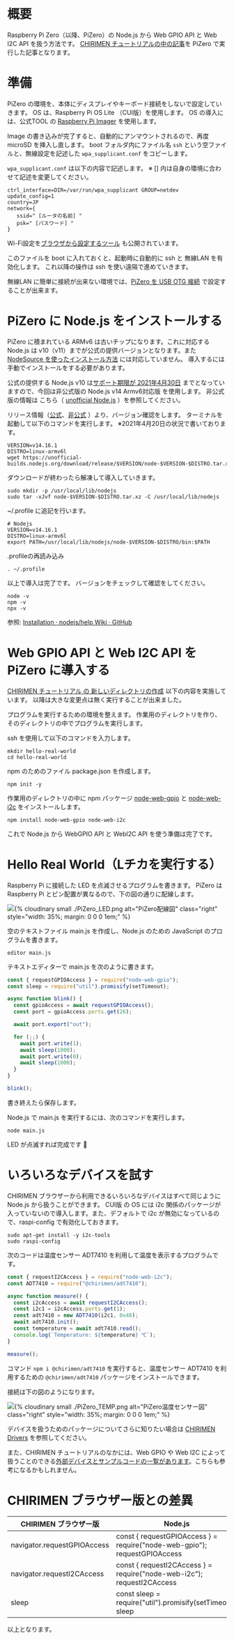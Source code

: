 # 概要

Raspberry Pi Zero（以降、PiZero）の Node.js から Web GPIO API と Web I2C API を扱う方法です。
[CHIRIMEN チュートリアルの中の記事](https://tutorial.chirimen.org/raspi/nodejs)を PiZero で実行した記事となります。



# 準備

PiZero の環境を、本体にディスプレイやキーボード接続をしないで設定していきます。
OS は、Raspberry Pi OS Lite （CUI版）を使用します。
OS の導入には、公式TOOL の [Raspberry Pi Imager](https://www.raspberrypi.org/software/) を使用します。

Image の書き込みが完了すると、自動的にアンマウントされるので、再度 microSD を挿入し直します。
boot フォルダ内にファイル名 `ssh` という空ファイルと、無線設定を記述した `wpa_supplicant.conf` をコピーします。

`wpa_supplicant.conf` は以下の内容で記述します。
※ [] 内は自身の環境に合わせて記述を変更してください。

```
ctrl_interface=DIR=/var/run/wpa_supplicant GROUP=netdev
update_config=1
country=JP
network={
   ssid=" [ルータの名前] "
   psk=" [パスワード] "
}
```

Wi-Fi設定を[ブラウザから設定するツール](https://qiita.com/mascii/items/a43d71572e1919e56398) も公開されています。

このファイルを boot に入れておくと、起動時に自動的に ssh と 無線LAN を有効化します。
これ以降の操作は ssh を使い遠隔で進めていきます。

無線LAN に簡単に接続が出来ない環境では、[PiZero を USB OTG 接続](https://github.com/webdino/pizero-workshop/blob/20190528/docs/Setup.md) で設定することが出来ます。



# PiZero に Node.js をインストールする

PiZero に積まれている ARMv6 は古いチップになります。これに対応する Node.js は v10（v11）までが公式の提供バージョンとなります。また [NodeSource を使ったインストール方法](https://github.com/nodesource/distributions#installation-instructions) には対応していません。
導入するには手動でインストールをする必要があります。

公式の提供する Node.js v10 は[サポート期限が 2021年4月30日](https://nodejs.org/ja/about/releases/) までとなっていますので、今回は非公式版の Node.js v14 Armv6対応版 を使用します。
非公式版の情報は こちら（ [unofficial Node.js](https://unofficial-builds.nodejs.org/download/release/) ）を参照してください。

リリース情報（[公式](https://nodejs.org/ja/download/)、[非公式](https://unofficial-builds.nodejs.org/download/release/) ）より、バージョン確認をします。
ターミナルを起動して以下のコマンドを実行します。
※2021年4月20日の状況で書いております。

```
VERSION=v14.16.1
DISTRO=linux-armv6l
wget https://unofficial-builds.nodejs.org/download/release/$VERSION/node-$VERSION-$DISTRO.tar.xz
```

ダウンロードが終わったら解凍して導入していきます。

```
sudo mkdir -p /usr/local/lib/nodejs
sudo tar -xJvf node-$VERSION-$DISTRO.tar.xz -C /usr/local/lib/nodejs
```

~/.profile に追記を行います。

```
# Nodejs
VERSION=v14.16.1
DISTRO=linux-armv6l
export PATH=/usr/local/lib/nodejs/node-$VERSION-$DISTRO/bin:$PATH
```

.profileの再読み込み

```
. ~/.profile
```

以上で導入は完了です。
バージョンをチェックして確認をしてください。

```
node -v
npm -v
npx -v
```

参照: [Installation · nodejs/help Wiki · GitHub](https://github.com/nodejs/help/wiki/Installation)



# Web GPIO API と Web I2C API を PiZero に導入する

[CHIRIMEN チュートリアル の 新しいディレクトリの作成](https://tutorial.chirimen.org/raspi/nodejs) 以下の内容を実施しています。
以降は大きな変更点は無く実行することが出来ました。

プログラムを実行するための環境を整えます。
作業用のディレクトリを作り、そのディレクトリの中でプログラムを実行します。

ssh を使用して以下のコマンドを入力します。

```
mkdir hello-real-world
cd hello-real-world
```

npm のためのファイル package.json を作成します。

```
npm init -y
```

作業用のディレクトリの中に npm パッケージ [node-web-gpio](https://www.npmjs.com/package/node-web-gpio) と [node-web-i2c](https://www.npmjs.com/package/node-web-i2c) をインストールします。

```
npm install node-web-gpio node-web-i2c
```

これで Node.js から WebGPIO API と WebI2C API を使う準備は完了です。



# Hello Real World（Lチカを実行する）

Raspberry Pi に接続した LED を点滅させるプログラムを書きます。
PiZero は Raspberry Pi とピン配置が異なるので、下の図の通りに配線します。

![{% cloudinary small ./PiZero_LED.png alt="PiZero配線図" class="right" style="width: 35%; margin: 0 0 0 1em;" %}](./PiZero_LED.png)

空のテキストファイル main.js を作成し、Node.js のための JavaScript のプログラムを書きます。

```
editor main.js
```

テキストエディターで main.js を次のように書きます。

```javascript:main.js
const { requestGPIOAccess } = require("node-web-gpio");
const sleep = require("util").promisify(setTimeout);

async function blink() {
  const gpioAccess = await requestGPIOAccess();
  const port = gpioAccess.ports.get(26);

  await port.export("out");

  for (;;) {
    await port.write(1);
    await sleep(1000);
    await port.write(0);
    await sleep(1000);
  }
}

blink();
```
書き終えたら保存します。

Node.js で main.js を実行するには、次のコマンドを実行します。

```
node main.js
```

LED が点滅すれば完成です 🎉



# いろいろなデバイスを試す

CHIRIMEN ブラウザーから利用できるいろいろなデバイスはすべて同じように Node.js から扱うことができます。
CUI版 の OS には i2c 関係のパッケージが入っていないので導入します。また、デフォルトで i2c が無効になっているので、raspi-config で有効化しておきます。

```
sudo apt-get install -y i2c-tools
sudo raspi-config
```

次のコードは温度センサー ADT7410 を利用して温度を表示するプログラムです。

```javascript
const { requestI2CAccess } = require("node-web-i2c");
const ADT7410 = require("@chirimen/adt7410");

async function measure() {
  const i2cAccess = await requestI2CAccess();
  const i2c1 = i2cAccess.ports.get(1);
  const adt7410 = new ADT7410(i2c1, 0x48);
  await adt7410.init();
  const temperature = await adt7410.read();
  console.log(`Temperature: ${temperature} ℃`);
}

measure();
```

コマンド `npm i @chirimen/adt7410` を実行すると、温度センサー ADT7410 を利用するための `@chirimen/adt7410` パッケージをインストールできます。

接続は下の図のようになります。

![{% cloudinary small ./PiZero_TEMP.png alt="PiZero温度センサー図" class="right" style="width: 35%; margin: 0 0 0 1em;" %}](./PiZero_TEMP.png)



デバイスを扱うためのパッケージについてさらに知りたい場合は [CHIRIMEN Drivers](https://github.com/chirimen-oh/chirimen-drivers) を参照してください。

また、CHIRIMEN チュートリアルのなかには、Web GPIO や Web I2C によって扱うことのできる[外部デバイスとサンプルコードの一覧があります](https://tutorial.chirimen.org/raspi/partslist)。こちらも参考になるかもしれません。



# CHIRIMEN ブラウザー版との差異

| CHIRIMEN ブラウザー版       | Node.js                                                      |
| --------------------------- | ------------------------------------------------------------ |
| navigator.requestGPIOAccess | const { requestGPIOAccess } = require("node-web-gpio"); requestGPIOAccess |
| navigator.requestI2CAccess  | const { requestI2CAccess } = require("node-web-i2c"); requestI2CAccess |
| sleep                       | const sleep = require("util").promisify(setTimeout); sleep   |



以上となります。
